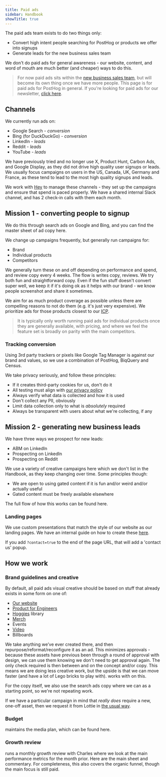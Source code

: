 ```yaml
---
title: Paid ads
sidebar: Handbook
showTitle: true
---
```


The paid ads team exists to do two things only:

- Convert high intent people searching for PostHog or products we offer into signups
- Generate leads for the new business sales team

We don't do paid ads for general awareness - our website, content, and word of mouth are much better (and cheaper) ways to do this. 

> For now paid ads sits within the [new business sales team](/teams/sales-cs), but will become its own thing once we have more people. This page is for paid ads for PostHog in general. If you're looking for paid ads for our newsletter, [click here](handbook/content/newsletter-ads).

## Channels

We currently run ads on:
- Google Search - _conversion_
- Bing (for DuckDuckGo) - _conversion_
- LinkedIn - _leads_
- Reddit - _leads_
- YouTube - _leads_

We have previously tried and no longer use X, Product Hunt, Carbon Ads, and Google Display, as they did not drive high quality user signups or leads. We usually focus campaigns on users in the US, Canada, UK, Germany and France, as these tend to lead to the most high quality signups and leads.

We work with [Hey](https://www.heydigital.co/) to manage these channels - they set up the campaigns and ensure that spend is paced properly. We have a shared internal Slack channel, and <TeamMember name="Brian Young" /> has 2 check-in calls with them each month.

## Mission 1 - converting people to signup

We do this through search ads on Google and Bing, and you can find the master sheet of ad copy <PrivateLink url="https://docs.google.com/spreadsheets/d/1uO8dxflZfHbBLN1OlHdNZrl7WuiklhYO3DQ0U4naGxM/edit?gid=0#gid=0">here</PrivateLink>.

We change up campaigns frequently, but generally run campaigns for:

- Brand
- Individual products
- Competitors

We generally turn these on and off depending on performance and spend, and review copy every 4 weeks. The flow is <TeamMember name="Brian Young" /> writes copy, <TeamMember name="Brian Cook" /> reviews. We try both fun and straightforward copy. Even if the fun stuff doesn't convert super well, we keep it if it's doing ok as it helps with our brand - we know people screenshot and share it sometimes. 

We aim for as much product coverage as possible unless there are compelling reasons to not do them (e.g. it's just very expensive). We prioritize ads for those products closest to our [ICP](/handbook/who-we-are-building-for). 

> It is typically only worth running paid ads for individual products once they are generally available, with pricing, and where we feel the feature set is broadly on parity with the main competitors. 

### Tracking conversion

Using 3rd party trackers or pixels like Google Tag Manager is against our brand and values, so we use a combination of PostHog, BiqQuery and Census. 

We take privacy seriously, and follow these principles:

* If it creates third-party cookies for us, don't do it
* All testing must align with [our privacy policy](/privacy)
* Always verify what data is collected and how it is used
* Don't collect any PII, obviously
* Limit data collection only to what is _absolutely_ required
* Always be transparent with users about what we're collecting, if any

## Mission 2 - generating new business leads

We have three ways we prospect for new leads:
- ABM on LinkedIn
- Prospecting on LinkedIn
- Prospecting on Reddit

We use a variety of creative campaigns here which we don't list in the Handbook, as they keep changing over time. Some principles though:
- We are open to using gated content if it is fun and/or weird and/or actually useful
- Gated content must be freely available elsewhere

The full flow of how this works can be found <PrivateLink url="https://www.figma.com/board/1WkL0kLqG0OzYDYa2EWEdU/Ads--Copy--Landing-Page-Synergy?node-id=1-40&t=BVbxo8tRm3Xh8Cpl-0#1452470455">here</PrivateLink>. 

### Landing pages

We use custom presentations that match the style of our website as our landing pages. We have an internal guide on how to create these [here](https://github.com/PostHog/posthog.com/blob/915fe9ad366dcec8516bc0285af8a63d0e9c4b48/contents/handbook/engineering/posthog-com/presentations.mdx).

If you add `?contact=true` to the end of the page URL, that will add a 'contact us' popup. 

## How we work

### Brand guidelines and creative

By default, all paid ads visual creative should be based on stuff that already exists in some form on one of:

- [Our website](https://posthog.com)
- [Product for Engineers](https://newsletter.posthog.com/)
- [Hoggies](https://www.figma.com/design/I0VKEEjbkKUDSVzFus2Lpu/Hoggies?node-id=0-1) library
- [Merch](https://posthog.com/merch)
- Events
- [Video](https://www.youtube.com/@PostHog)
- Billboards

We take anything we’ve ever created there, and then repurpose/reformat/reconfigure it as an ad. This minimizes approvals - because these assets have previous been through a round of approval with design, we can use them knowing we don't need to get approval again. The only check required is then between <TeamMember name="Charles Cook" /> and <TeamMember name="Brian Young" /> on the concept and/or copy. This means we are doing less creative work, but the upside is that we can move faster (and have a lot of Lego bricks to play with). <TeamMember name="Brian Young" /> works with <TeamMember name="Daniel Hawkins" /> on this.

For the copy itself, we also use the search ads copy where we can as a starting point, so we're not repeating work. 

If we have a particular campaign in mind that _really does_ require a new, one-off asset, then we request it from Lottie in [the usual way](/handbook/brand/art-requests).

### Budget

<TeamMember name="Brian Young" /> maintains the media plan, which can be found <PrivateLink url="https://docs.google.com/spreadsheets/d/1ArZG48QUZ81y1RMCJ0PrA50DnAqoIyvo2cWmc4l-cYU/edit?gid=218274017#gid=218274017">here</PrivateLink>.

### Growth review

<TeamMember name="Brian Young" /> runs a monthly growth review with Charles where we look at the main performance metrics for the month prior. Here are the <PrivateLink url="https://docs.google.com/spreadsheets/d/1JxE2t0C6P9s_5Ee_TTsbNrayNAgwx1kjA9jgqdp3dDw/edit?gid=0#gid=0">main sheet</PrivateLink> and <PrivateLink url="https://docs.google.com/document/d/1H20mB0gWrISKZMOBlJ12avlyNC5yGRD3e97BVuABtys/edit?tab=t.m8x9ro13rh7a#heading=h.6inc6rvynqga">commentary</PrivateLink>. For completeness, this also covers the organic funnel, though the main focus is still paid. 
